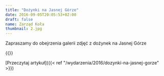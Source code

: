 ```yaml
---
title: "Dożynki na Jasnej Górze"
date: 2016-09-05T20:05:53+02:00
draft: false
name: Zarząd Koła
thumbnail: 2.jpg
---
```


Zapraszamy do obejrzenia galerii zdjęć z dożynek na Jasnej Górze

<!--more-->

{{<gallery>}}

[Przeczytaj artykuł]({{< ref "/wydarzenia/2016/dozynki-na-jasnej-gorze" >}})

